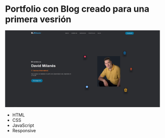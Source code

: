 ### 
<h1>Portfolio con Blog creado para una primera vesrión</h1>

![preview img](/preview.png)

<ul>
  <li>HTML</li>
  <li>CSS</li>
  <li>JavaScript</li>
  <li>Responsive</li>
</ul>
